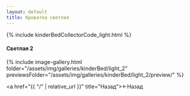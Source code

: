 ```yaml
---
layout: default
title: Кроватка светлая
---
```


{% include kinderBedCollectorCode_light.html %}

#### Светлая 2

{% include image-gallery.html folder="/assets/img/galleries/kinderBed/light_2" previewsFolder="/assets/img/galleries/kinderBed/light_2/preview/" %}

<a href="{{ "/"  | relative_url }}" title="Назад"><span>&#8592;Назад</span></a>
